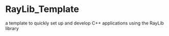 # RayLib_Template
a template to quickly set up and develop C++ applications using the RayLib library
